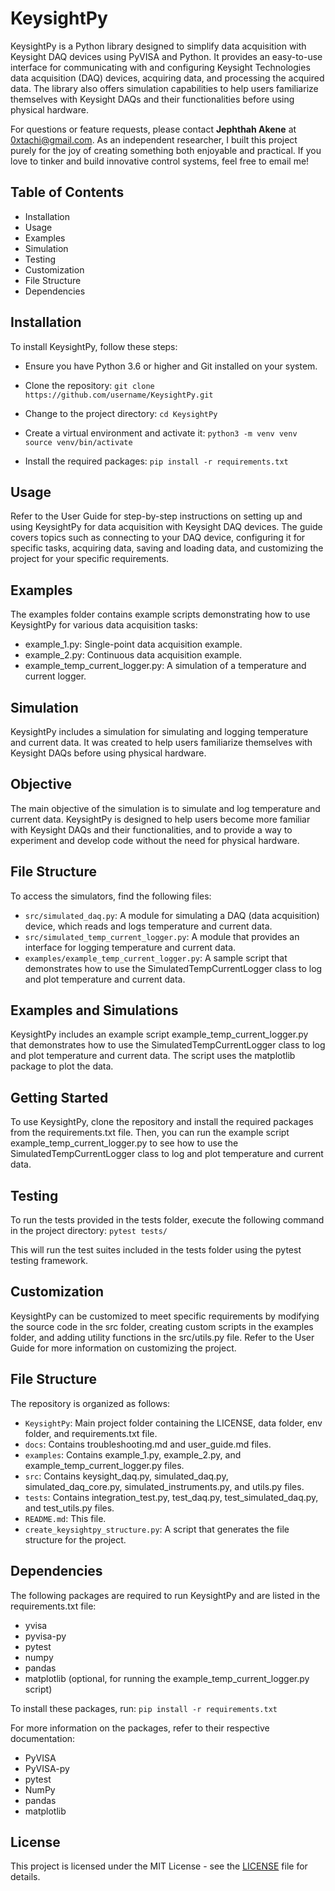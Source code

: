 # KeysightPy


KeysightPy is a Python library designed to simplify data acquisition with Keysight DAQ devices using PyVISA and Python. It provides an easy-to-use interface for communicating with and configuring Keysight Technologies data acquisition (DAQ) devices, acquiring data, and processing the acquired data. The library also offers simulation capabilities to help users familiarize themselves with Keysight DAQs and their functionalities before using physical hardware.

For questions or feature requests, please contact **Jephthah Akene** at 0xtachi@gmail.com. As an independent researcher, I built this project purely for the joy of creating something both enjoyable and practical. If you love to tinker and build innovative control systems, feel free to email me!

## Table of Contents
- Installation
- Usage
- Examples
- Simulation
- Testing
- Customization
- File Structure
- Dependencies

## Installation
To install KeysightPy, follow these steps:

- Ensure you have Python 3.6 or higher and Git installed on your system.
- Clone the repository:
`git clone https://github.com/username/KeysightPy.git`

- Change to the project directory:
`cd KeysightPy`

- Create a virtual environment and activate it:
`python3 -m venv venv`
`source venv/bin/activate`

- Install the required packages:
`pip install -r requirements.txt`

## Usage

Refer to the User Guide for step-by-step instructions on setting up and using KeysightPy for data acquisition with Keysight DAQ devices. The guide covers topics such as connecting to your DAQ device, configuring it for specific tasks, acquiring data, saving and loading data, and customizing the project for your specific requirements.

## Examples

The examples folder contains example scripts demonstrating how to use KeysightPy for various data acquisition tasks:

- example_1.py: Single-point data acquisition example.
- example_2.py: Continuous data acquisition example.
- example_temp_current_logger.py: A simulation of a temperature and current logger.

## Simulation

KeysightPy includes a simulation for simulating and logging temperature and current data. It was created to help users familiarize themselves with Keysight DAQs before using physical hardware.

## Objective

The main objective of the simulation is to simulate and log temperature and current data. KeysightPy is designed to help users become more familiar with Keysight DAQs and their functionalities, and to provide a way to experiment and develop code without the need for physical hardware.

## File Structure

To access the simulators, find the following files:

- `src/simulated_daq.py`: A module for simulating a DAQ (data acquisition) device, which reads and logs temperature and current data.
- `src/simulated_temp_current_logger.py`: A module that provides an interface for logging temperature and current data.
- `examples/example_temp_current_logger.py`: A sample script that demonstrates how to use the SimulatedTempCurrentLogger class to log and plot temperature and current data.

## Examples and Simulations

KeysightPy includes an example script example_temp_current_logger.py that demonstrates how to use the SimulatedTempCurrentLogger class to log and plot temperature and current data. The script uses the matplotlib package to plot the data.

## Getting Started

To use KeysightPy, clone the repository and install the required packages from the requirements.txt file. Then, you can run the example script example_temp_current_logger.py to see how to use the SimulatedTempCurrentLogger class to log and plot temperature and current data.

## Testing

To run the tests provided in the tests folder, execute the following command in the project directory:
`pytest tests/`

This will run the test suites included in the tests folder using the pytest testing framework.

## Customization

KeysightPy can be customized to meet specific requirements by modifying the source code in the src folder, creating custom scripts in the examples folder, and adding utility functions in the src/utils.py file. Refer to the User Guide for more information on customizing the project.

## File Structure

The repository is organized as follows:

- `KeysightPy`: Main project folder containing the LICENSE, data folder, env folder, and requirements.txt file.
- `docs`: Contains troubleshooting.md and user_guide.md files.
- `examples`: Contains example_1.py, example_2.py, and example_temp_current_logger.py files.
- `src`: Contains keysight_daq.py, simulated_daq.py, simulated_daq_core.py, simulated_instruments.py, and utils.py files.
- `tests`: Contains integration_test.py, test_daq.py, test_simulated_daq.py, and test_utils.py files.
- `README.md`: This file.
- `create_keysightpy_structure.py`: A script that generates the file structure for the project.

## Dependencies

The following packages are required to run KeysightPy and are listed in the requirements.txt file:

- yvisa
- pyvisa-py
- pytest
- numpy
- pandas
- matplotlib (optional, for running the example_temp_current_logger.py script)

To install these packages, run:
`pip install -r requirements.txt`

For more information on the packages, refer to their respective documentation:

- PyVISA
- PyVISA-py
- pytest
- NumPy
- pandas
- matplotlib

## License

This project is licensed under the MIT License - see the [LICENSE](LICENSE) file for details.

